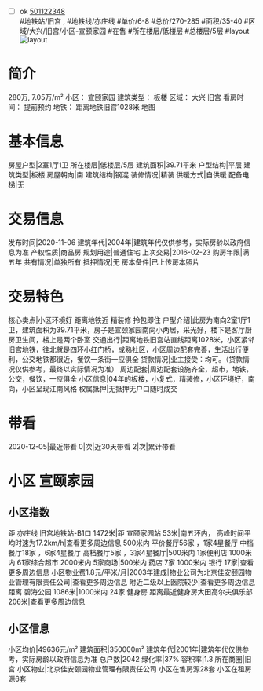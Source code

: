 - [ ] ok [501122348](https://bj.5i5j.com/ershoufang/501122348.html)  
 #地铁站/旧宫 ,  #地铁线/亦庄线
#单价/6-8 #总价/270-285 #面积/35-40   #区域/大兴/旧宫/小区-宣颐家园 #在售 #所在楼层/低楼层 #总楼层/5层 #layout 
![layout](http://image2a.5i5j.com/bdir/layout/cd5b2a9694ca408f81f66b36180adb52.png_P5.jpg) 
# 简介 
 280万,  7.05万/m² 
小区： 宣颐家园
建筑类型： 板楼
区域： 大兴 旧宫
看房时间： 提前预约
地铁： 距离地铁旧宫1028米 地图
# 基本信息 
 房屋户型|2室1厅1卫
所在楼层|低楼层/5层
建筑面积|39.71平米
户型结构|平层
建筑类型|板楼
房屋朝向|南
建筑结构|钢混
装修情况|精装
供暖方式|自供暖
配备电梯|无
# 交易信息 
 发布时间|2020-11-06
建筑年代|2004年|建筑年代仅供参考，实际房龄以政府信息为准
产权性质|商品房
规划用途|普通住宅
上次交易|2016-02-23
购房年限|满五年
共有情况|单独所有
抵押情况|无
房本备件|已上传房本照片
# 交易特色 
 核心卖点|小区环境好 距离地铁近 精装修 拎包即住
户型介绍|此房为南向2室1厅1卫，建筑面积为39.71平米，房子是宣颐家园南向小两居，采光好，楼下是客厅厨房卫生间，楼上是两个卧室
交通出行|距离地铁旧宫站直线距离1028米，小区紧邻旧宫地铁，往北就是四环小红门桥，成熟社区，小区周边配套完善，生活出行便利，公交地铁都很近，餐饮一条街一应俱全
贷款情况|业主接受：均可。（贷款情况仅供参考，最终以实际情况为准）
周边配套|周边配套设施齐全，超市，地铁，公交，餐饮，一应俱全
小区信息|04年的板楼，小复式，精装修，小区环境好，南向，小区呈现江南风格
权属抵押|无抵押无户口随时成交
# 带看 
 2020-12-05|最近带看	 0|次|近30天带看	 2|次|累计带看
# 小区 宣颐家园
## 小区指数 
 距 亦庄线 旧宫地铁站-B1口 1472米|距 宣颐家园站 53米|南五环内， 高峰时间平均时速为17.2km/h|查看更多周边信息
500米内 平价餐厅56家 ，1家4星餐厅
中档餐厅18家 ，6家4星餐厅
高档餐厅5家 ，3家4星餐厅|500米内 1家便利店
1000米内 61家综合超市
2000米内 5家商场|500米内 药店 7家
1000米内 银行 17家|查看更多周边信息
小区物业费1.8元/平米/月|2003年建成|物业公司为北京佳安颐园物业管理有限责任公司|查看更多周边信息
附近二级以上医院较少|查看更多周边信息
距离 碧海公园 1086米|1000米内 24家 健身房
距离最近健身房大田高尔夫俱乐部 206米|查看更多周边信息
## 小区信息 
 小区均价|49636元/m²
建筑面积|350000m²
建筑年代|2001年|建筑年代仅供参考，实际房龄以政府信息为准
总户数|2042
绿化率|37%
容积率|1.3
所在商圈|旧宫
小区物业|北京佳安颐园物业管理有限责任公司
小区在售房源28套
小区在租房源6套
